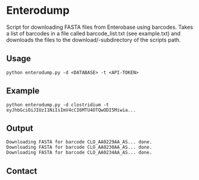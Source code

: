 # Enterodump

Script for downloading FASTA files from Enterobase using barcodes.
Takes a list of barcodes in a file called barcode_list.txt (see example.txt) and downloads the files to the download/-subdirectory of the scripts path.

## Usage

```python enterodump.py -d <DATABASE> -t <API-TOKEN>```

## Example

```python enterodump.py -d clostridium -t eyJhbGciOiJIUzI1NiIsImV4cCI6MTU4OTQwODI5Miwia...```

## Output

```
Downloading FASTA for barcode CLO_AA0229AA_AS... done.
Downloading FASTA for barcode CLO_AA0230AA_AS... done.
Downloading FASTA for barcode CLO_AA0234AA_AS... done.
```

## Contact
